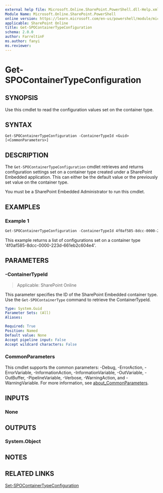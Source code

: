 ```yaml
---
external help file: Microsoft.Online.SharePoint.PowerShell.dll-Help.xml
Module Name: Microsoft.Online.SharePoint.PowerShell
online version: https://learn.microsoft.com/en-us/powershell/module/microsoft.online.sharepoint.powershell/Get-SPOContainertypeConfiguration
applicable: SharePoint Online
title: Get-SPOContainerTypeConfiguration
schema: 2.0.0
author: FarreltinF
ms.author: fanyi
ms.reviewer:
---
```


# Get-SPOContainerTypeConfiguration

## SYNOPSIS

Use this cmdlet to read the configuration values set on the container type.

## SYNTAX

```
Get-SPOContainerTypeConfiguration -ContainerTypeId <Guid> [<CommonParameters>]
```

## DESCRIPTION

The `Get-SPOContainerTypeConfiguration` cmdlet retrieves and returns configuration settings set on a container type created under a SharePoint Embedded application. This can either be the default value or the previously set value on the container type.

You must be a SharePoint Embedded Administrator to run this cmdlet.

## EXAMPLES

### Example 1

```powershell
Get-SPOContainerTypeConfiguration -ContainerTypeId 4f0af585-8dcc-0000-223d-661eb2c604e4
```

This example returns a list of configurations set on a container type '4f0af585-8dcc-0000-223d-661eb2c604e4'.

## PARAMETERS

### -ContainerTypeId

> Applicable: SharePoint Online

This parameter specifies the ID of the SharePoint Embedded container type. Use the `Get-SPOContainerType` command to retrieve the ContainerTypeId.

```yaml
Type: System.Guid
Parameter Sets: (All)
Aliases:

Required: True
Position: Named
Default value: None
Accept pipeline input: False
Accept wildcard characters: False
```

### CommonParameters
This cmdlet supports the common parameters: -Debug, -ErrorAction, -ErrorVariable, -InformationAction, -InformationVariable, -OutVariable, -OutBuffer, -PipelineVariable, -Verbose, -WarningAction, and -WarningVariable. For more information, see [about_CommonParameters](https://go.microsoft.com/fwlink/?LinkID=113216).

## INPUTS

### None

## OUTPUTS

### System.Object

## NOTES

## RELATED LINKS

[Set-SPOContainerTypeConfiguration](Set-SPOContainerTypeConfiguration.md)

